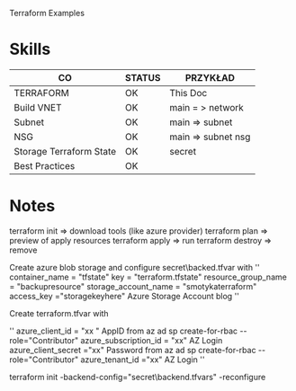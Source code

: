 Terraform Examples
# Skills

| CO                      | STATUS | PRZYKŁAD           |
| ----------------------- | ------ | ------------------ |
| TERRAFORM               | OK     | This Doc           |
| Build VNET              | OK     | main  = > network  |
| Subnet                  | OK     | main => subnet     |
| NSG                     | OK     | main => subnet nsg |
| Storage Terraform State | OK     | secret             |
| Best Practices          | OK     |                    |

# Notes 

terraform init => download tools (like azure provider)
terraform plan => preview of apply resources
terraform apply => run
terraform destroy => remove

Create azure blob storage and configure secret\backed.tfvar with
''
container_name = "tfstate"
key = "terraform.tfstate"
resource_group_name = "backupresource"
storage_account_name = "smotykaterraform"
access_key ="storagekeyhere"  Azure Storage Account blog
''

Create terraform.tfvar with 

''
azure_client_id = "xx " AppID from az ad sp create-for-rbac --role="Contributor"
azure_subscription_id = "xx" AZ Login
azure_client_secret ="xx"  Password from az ad sp create-for-rbac --role="Contributor"
azure_tenant_id ="xx" AZ Login
''

terraform init -backend-config="secret\backend.tfvars" -reconfigure